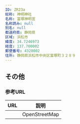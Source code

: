 ```yaml
---
ID: ZR23a
総称: 神明神社
名称: 富塚神明宮
名称読み: null
別名: null
都道府県: 静岡県
区域: 浜松市
緯度: 34.7246973
経度: 137.700002
郵便番号: 4328002
住所: 静岡県浜松市中央区富塚町３２８９
---
```


## その他

### 参考URL

| URL | 説明          |
| --- | ------------- |
|     | OpenStreetMap |
